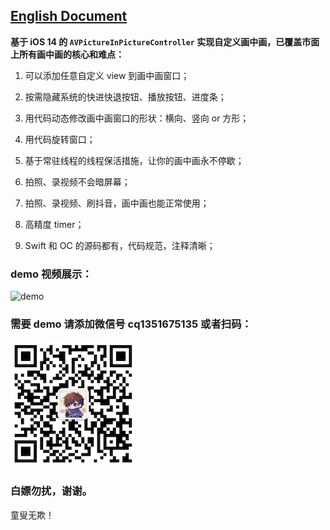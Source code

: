 ## [English Document](README_en.md)



**基于 iOS 14 的 `AVPictureInPictureController` 实现自定义画中画，已覆盖市面上所有画中画的核心和难点：**

1. 可以添加任意自定义 view 到画中画窗口；

2. 按需隐藏系统的快进快退按钮、播放按钮、进度条；

3. 用代码动态修改画中画窗口的形状：横向、竖向 or 方形；

4. 用代码旋转窗口；

5. 基于常驻线程的线程保活措施，让你的画中画永不停歇；

6. 拍照、录视频不会暗屏幕；

7. 拍照、录视频、刷抖音，画中画也能正常使用；

8. 高精度 timer；

9. Swift 和 OC 的源码都有，代码规范，注释清晰；

   



### demo 视频展示：

![demo](demo.gif)



### 需要 demo 请添加微信号 cq1351675135 或者扫码：

![](wechat.png)

### 白嫖勿扰，谢谢。

童叟无欺！

